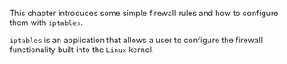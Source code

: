 This chapter introduces some simple firewall rules and how to configure
them with `iptables`.

`iptables` is an application that allows a user to
configure the firewall functionality built into the `Linux` kernel.

